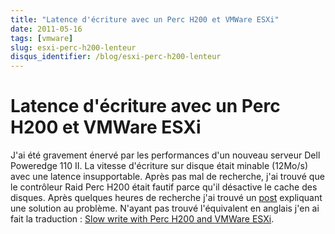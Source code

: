 ```yaml
---
title: "Latence d'écriture avec un Perc H200 et VMWare ESXi"
date: 2011-05-16
tags: [vmware]
slug: esxi-perc-h200-lenteur
disqus_identifier: /blog/esxi-perc-h200-lenteur
---
```

# Latence d'écriture avec un Perc H200 et VMWare ESXi

J'ai été gravement énervé par les performances d'un nouveau serveur Dell Poweredge 110 II. La vitesse d'écriture sur disque était minable (12Mo/s) avec une latence insupportable. Après pas mal de recherche, j'ai trouvé que le contrôleur Raid Perc H200 était fautif parce qu'il désactive le cache des disques. Après quelques heures de recherche j'ai trouvé un [post](http://forum.online.net/index.php?/topic/316-en-cas-de-performances-degradees-de-votre-h200-assurez-vous-de-lactivation-du-cache-disque-sata/page__p__1328__hl__h200__fromsearch__1#entry1328) expliquant une solution au problème. N'ayant pas trouvé l'équivalent en anglais j'en ai fait la traduction : [Slow write with Perc H200 and VMWare ESXi](/blog/esxi-perc-h200-slow).








